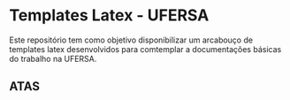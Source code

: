 # Templates Latex - UFERSA
Este repositório tem como objetivo disponibilizar um arcabouço de templates latex desenvolvidos para comtemplar a documentações básicas do trabalho na UFERSA.

## ATAS

